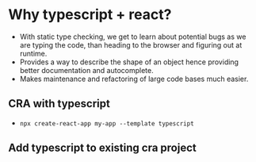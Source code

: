 # Why typescript + react?
- With static type checking, we get to learn about potential bugs as we are typing the code, than heading to the browser and figuring out at runtime.
- Provides a way to describe the shape of an object hence providing better documentation and autocomplete.
- Makes maintenance and refactoring of large code bases much easier.

## CRA with typescript
- `npx create-react-app my-app --template typescript`
## Add typescript to existing cra project